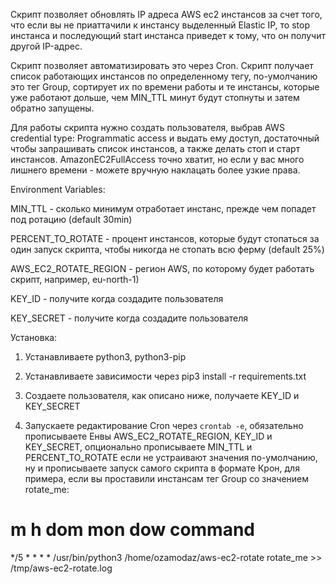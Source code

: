 Скрипт позволяет обновлять IP адреса AWS ec2 инстансов за счет того, что если вы не приаттачили к инстансу выделенный Elastic IP, то stop инстанса и последующий start инстанса приведет к тому, что он получит другой IP-адрес.

Скрипт позволяет автоматизировать это через Cron. Скрипт получает список работающих инстансов по определенному тегу, по-умолчанию это тег Group, сортирует их по времени работы и те инстансы, которые уже работают дольше, чем MIN_TTL минут будут стопнуты и затем обратно запущены.

Для работы скрипта нужно создать пользователя, выбрав AWS credential type: Programmatic access и выдать ему доступ, достаточный чтобы запрашивать список инстансов, а также делать стоп и старт инстансов. AmazonEC2FullAccess точно хватит, но если у вас много лишнего времени - можете вручную наклацать более узкие права.

Environment Variables:

MIN_TTL - сколько минимум отработает инстанс, прежде чем попадет под ротацию (default 30min)

PERCENT_TO_ROTATE - процент инстансов, которые будут стопаться за один запуск скрипта, чтобы никогда не стопать всю ферму (default 25%)

AWS_EC2_ROTATE_REGION - регион AWS, по которому будет работать скрипт, например, eu-north-1)

KEY_ID - получите когда создадите пользователя

KEY_SECRET - получите когда создадите пользователя

Установка:

1) Устанавливаете python3, python3-pip

2) Устанавливаете зависимости через pip3 install -r requirements.txt

3) Создаете пользователя, как описано ниже, получаете KEY_ID и KEY_SECRET

4) Запускаете редактирование Cron через `crontab -e`, обязательно прописываете Енвы AWS_EC2_ROTATE_REGION, KEY_ID и KEY_SECRET, опционально прописываете MIN_TTL и PERCENT_TO_ROTATE если не устраивают значения по-умолчанию, ну и прописываете запуск самого скрипта в формате Крон, для примера, если вы проставили инстансам тег Group со значением rotate_me:

# m h  dom mon dow   command
*/5 * * * * /usr/bin/python3 /home/ozamodaz/aws-ec2-rotate rotate_me >> /tmp/aws-ec2-rotate.log
